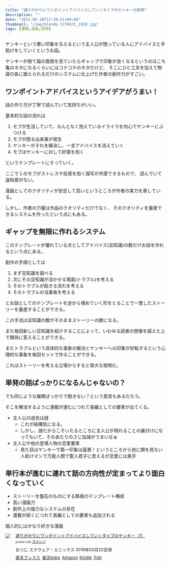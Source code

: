 ```yaml
---
title: "通りがかりにワンポイントアドバイスしていくタイプのヤンキーの感想"
description: ""
date: "2021-05-10T17:39:51+09:00"
thumbnail: "/img/blonde-1176672_1920.jpg"
tags: [書籍,漫画,感想]
---
```

ヤンキーという悪い印象を与えるという主人公が困っている人にアドバイスと手助けをしていくというお話。

ヤンキーが捨て猫の面倒を見ていたらギャップで印象が良くなるというのはこち亀のネタになるくらいにはコテコテのネタだけど、
そこにひと工夫を加えて物語の各に据えられるだけのシステムに仕上げた作者の創作力がすごい。
## ワンポイントアドバイスというアイデアがうまい！
話の作り方が丁寧で読んでいて気持ちがいい。

基本的な話の流れは

1. モブが生活していて、なんとなく抱えているイライラを内心でヤンキーにぶつける
2. モブが困る出来事が発生
3. ヤンキーがそれを解決し、一言アドバイスを添えていく
4. モブはヤンキーに対して好感を抱く

というテンプレートにそっていく。

ここで１のモブがストレスや反感を抱く描写が共感できるもので、
読んでいて違和感がない。

漫画としてのクオリティが安定して高いというところが作者の実力を表している。

しかし、作者の力量は作品のクオリティだけでなく、
そのクオリティを量産できるシステムを作ったという点にもある。

## ギャップを無限に作れるシステム
このテンプレートが優れている点としてアドバイス(豆知識)の数だけお話を作れるという点にある。

創作の手順としては

1. まず豆知識を調べる
2. 次にその豆知識が活かせる場面(トラブル)を考える
3. そのトラブルが起きる流れを考える
4. そのトラブルの当事者を考える

とお話としてのテンプレートを逆から埋めていく形をとることで一貫したストーリーを量産することができる。

この手法は豆知識の数がそのままストーリーの数になる。

また毎回新しい豆知識を紹介することによって、いわゆる読者の想像を超えた上で期待に答えることができる。

またトラブルという具体的な事象の解決とヤンキーへの印象が好転するという心理的な事象を毎回セットで作ることができる。

これはストーリーを考える立場からすると偉大な発明だ。

## 単発の話ばっかりになるんじゃないの？
でも同じような展開ばっかりで飽きない？という意見もあるだろう。

そこを解消するように連載が進むにつれて長編としての要素が出てくる。

- 主人公の過去は謎
  - これが結構気になる。
  - しかし、謎だからこそいたるところに主人公が現れることの裏付けになってもいて、そのあたりのさじ加減がうまいなぁ
- 主人公や他の登場人物の恋愛要素
  - 見た目はヤンキーで第一印象は最悪！というところから他に類を見ない人助けマンで万能人間で聖人君子に思えるが恋愛には奥手


## 単行本が進むに連れて話の方向性が定まってより面白くなっていく
- ストーリーを盤石のものにする鉄板のテンプレート構成
- 高い漫画力
- 創作上の強力なシステムの存在
- 連載が続くにつれて長編としての要素も追加される

個人的にはかなり好きな漫画

<div class="booklink-box" style="text-align:left;padding-bottom:20px;font-size:small;zoom: 1;overflow: hidden;"><div class="booklink-image" style="float:left;margin:0 15px 10px 0;"><a href="//af.moshimo.com/af/c/click?a_id=2220301&p_id=56&pc_id=56&pl_id=637&s_v=b5Rz2P0601xu&url=http%3A%2F%2Fbooks.rakuten.co.jp%2Frb%2F15775779%2F" target="_blank" ><img src="https://thumbnail.image.rakuten.co.jp/@0_mall/book/cabinet/9981/9784757559981.jpg?_ex=64x64" style="border: none;" /></a><img src="//i.moshimo.com/af/i/impression?a_id=2220301&p_id=56&pc_id=56&pl_id=637" width="1" height="1" style="border:none;"></div><div class="booklink-info" style="line-height:120%;zoom: 1;overflow: hidden;"><div class="booklink-name" style="margin-bottom:10px;line-height:120%"><a href="//af.moshimo.com/af/c/click?a_id=2220301&p_id=56&pc_id=56&pl_id=637&s_v=b5Rz2P0601xu&url=http%3A%2F%2Fbooks.rakuten.co.jp%2Frb%2F15775779%2F" target="_blank" >通りがかりにワンポイントアドバイスしていくタイプのヤンキー（1）</a><img src="//i.moshimo.com/af/i/impression?a_id=2220301&p_id=56&pc_id=56&pl_id=637" width="1" height="1" style="border:none;"><div class="booklink-powered-date" style="font-size:8pt;margin-top:5px;font-family:verdana;line-height:120%">posted with <a href="https://yomereba.com" rel="nofollow" target="_blank">ヨメレバ</a></div></div><div class="booklink-detail" style="margin-bottom:5px;">おつじ スクウェア・エニックス 2019年02月22日頃    </div><div class="booklink-link2" style="margin-top:10px;"><div class="shoplinkrakuten" style="display:inline;margin-right:5px"><a href="//af.moshimo.com/af/c/click?a_id=2220301&p_id=56&pc_id=56&pl_id=637&s_v=b5Rz2P0601xu&url=http%3A%2F%2Fbooks.rakuten.co.jp%2Frb%2F15775779%2F" target="_blank" >楽天ブックス</a><img src="//i.moshimo.com/af/i/impression?a_id=2220301&p_id=56&pc_id=56&pl_id=637" width="1" height="1" style="border:none;"></div><div class="shoplinkrakukobo" style="display:inline;margin-right:5px"><a href="//af.moshimo.com/af/c/click?a_id=2220301&p_id=56&pc_id=56&pl_id=637&s_v=b5Rz2P0601xu&url=https%3A%2F%2Fbooks.rakuten.co.jp%2Frk%2Fac3fc08f85093eadab3c80ef4f12ced8%2F" target="_blank" >楽天kobo</a><img src="//i.moshimo.com/af/i/impression?a_id=2220301&p_id=56&pc_id=56&pl_id=637" width="1" height="1" style="border:none;"></div><div class="shoplinkamazon" style="display:inline;margin-right:5px"><a href="//af.moshimo.com/af/c/click?a_id=2220302&p_id=170&pc_id=185&pl_id=4062&s_v=b5Rz2P0601xu&url=https%3A%2F%2Fwww.amazon.co.jp%2Fexec%2Fobidos%2FASIN%2F4757559984" target="_blank" >Amazon</a></div><div class="shoplinkkindle" style="display:inline;margin-right:5px"><a href="//af.moshimo.com/af/c/click?a_id=2220302&p_id=170&pc_id=185&pl_id=4062&s_v=b5Rz2P0601xu&url=https%3A%2F%2Fwww.amazon.co.jp%2Fgp%2Fsearch%3Fkeywords%3D%25E9%2580%259A%25E3%2582%258A%25E3%2581%258C%25E3%2581%258B%25E3%2582%258A%25E3%2581%25AB%25E3%2583%25AF%25E3%2583%25B3%25E3%2583%259D%25E3%2582%25A4%25E3%2583%25B3%25E3%2583%2588%25E3%2582%25A2%25E3%2583%2589%25E3%2583%2590%25E3%2582%25A4%25E3%2582%25B9%25E3%2581%2597%25E3%2581%25A6%25E3%2581%2584%25E3%2581%258F%25E3%2582%25BF%25E3%2582%25A4%25E3%2583%2597%25E3%2581%25AE%25E3%2583%25A4%25E3%2583%25B3%25E3%2582%25AD%25E3%2583%25BC%25EF%25BC%25881%25EF%25BC%2589%26__mk_ja_JP%3D%2583J%2583%255E%2583J%2583i%26url%3Dnode%253D2275256051" target="_blank" >Kindle</a></div><div class="shoplinkseven" style="display:inline;margin-right:5px"><a href="//af.moshimo.com/af/c/click?a_id=2317554&p_id=932&pc_id=1188&pl_id=12456&s_v=b5Rz2P0601xu&url=http%3A%2F%2F7net.omni7.jp%2Fsearch%2F%3FsearchKeywordFlg%3D1%26keyword%3D9784757559981" target="_blank" >7net<img src="//i.moshimo.com/af/i/impression?a_id=2317554&p_id=932&pc_id=1188&pl_id=12456" width="1" height="1" style="border:none;"></a></div>            	  	  	  	  	</div></div><div class="booklink-footer" style="clear: left"></div></div>